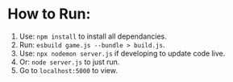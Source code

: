 # How to Run:
1. Use: ```npm install``` to install all dependancies.
2. Run: ```esbuild game.js --bundle > build.js```.
3. Use: ```npx nodemon server.js``` if developing to update code live.
4. Or: ```node server.js``` to just run.
5. Go to ```localhost:5000``` to view.